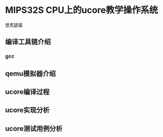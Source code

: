 # MIPS32S CPU上的ucore教学操作系统

[参考链接](https://github.com/xyongcn/LoongsonCsprj2017#龙芯fpga实验板上的ucore参考实现)

## 编译工具链介绍

### gcc

## qemu模拟器介绍

## ucore编译过程

## ucore实现分析

## ucore测试用例分析

